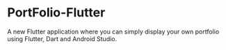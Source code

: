 # PortFolio-Flutter
A new Flutter application where you can simply display your own portfolio using Flutter, Dart and Android Studio.
